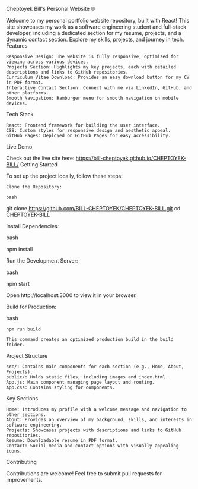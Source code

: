 Cheptoyek Bill's Personal Website 🌐

Welcome to my personal portfolio website repository, built with React! This site showcases my work as a software engineering student and full-stack developer, including a dedicated section for my resume, projects, and a dynamic contact section. Explore my skills, projects, and journey in tech.
Features

    Responsive Design: The website is fully responsive, optimized for viewing across various devices.
    Projects Section: Highlights my key projects, each with detailed descriptions and links to GitHub repositories.
    Curriculum Vitae Download: Provides an easy download button for my CV in PDF format.
    Interactive Contact Section: Connect with me via LinkedIn, GitHub, and other platforms.
    Smooth Navigation: Hamburger menu for smooth navigation on mobile devices.

Tech Stack

    React: Frontend framework for building the user interface.
    CSS: Custom styles for responsive design and aesthetic appeal.
    GitHub Pages: Deployed on GitHub Pages for easy accessibility.

Live Demo

Check out the live site here: https://bill-cheptoyek.github.io/CHEPTOYEK-BILL/
Getting Started

To set up the project locally, follow these steps:

    Clone the Repository:

    bash

git clone https://github.com/BILL-CHEPTOYEK/CHEPTOYEK-BILL.git
cd CHEPTOYEK-BILL

Install Dependencies:

bash

npm install

Run the Development Server:

bash

npm start

Open http://localhost:3000 to view it in your browser.

Build for Production:

bash

    npm run build

    This command creates an optimized production build in the build folder.

Project Structure

    src/: Contains main components for each section (e.g., Home, About, Projects).
    public/: Holds static files, including images and index.html.
    App.js: Main component managing page layout and routing.
    App.css: Contains styling for components.

Key Sections

    Home: Introduces my profile with a welcome message and navigation to other sections.
    About: Provides an overview of my background, skills, and interests in software engineering.
    Projects: Showcases projects with descriptions and links to GitHub repositories.
    Resume: Downloadable resume in PDF format.
    Contact: Social media and contact options with visually appealing icons.

Contributing

Contributions are welcome! Feel free to submit pull requests for improvements.